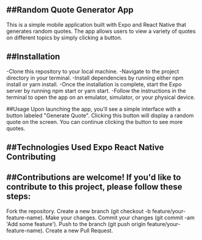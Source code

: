 ##Random Quote Generator App
---
This is a simple mobile application built with Expo and React Native that generates random quotes. The app allows users to view a variety of quotes on different topics by simply clicking a button.

##Installation
---
-Clone this repository to your local machine.
-Navigate to the project directory in your terminal.
-Install dependencies by running either npm install or yarn install.
-Once the installation is complete, start the Expo server by running npm start or yarn start.
-Follow the instructions in the terminal to open the app on an emulator, simulator, or your physical device.

##Usage
Upon launching the app, you'll see a simple interface with a button labeled "Generate Quote". Clicking this button will display a random quote on the screen. You can continue clicking the button to see more quotes.

##Technologies Used
Expo
React Native
Contributing
---
##Contributions are welcome! If you'd like to contribute to this project, please follow these steps:
---
Fork the repository.
Create a new branch (git checkout -b feature/your-feature-name).
Make your changes.
Commit your changes (git commit -am 'Add some feature').
Push to the branch (git push origin feature/your-feature-name).
Create a new Pull Request.
